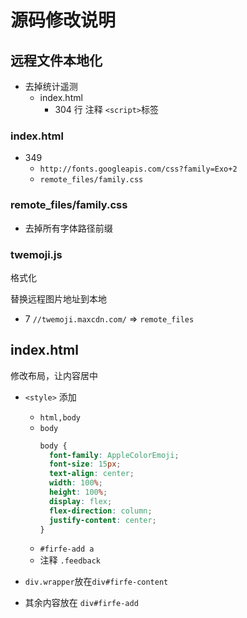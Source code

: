 # 源码修改说明

## 远程文件本地化

- 去掉统计遥测
  - index.html
    - 304 行 注释 `<script>`标签


### index.html

- 349
  - `http://fonts.googleapis.com/css?family=Exo+2`
  - `remote_files/family.css`

### remote_files/family.css
- 去掉所有字体路径前缀

### twemoji.js
格式化

替换远程图片地址到本地
- 7 `//twemoji.maxcdn.com/` => `remote_files`


## index.html
修改布局，让内容居中

- `<style>` 添加
  - `html,body`
  - `body`
    ```css
    body {
      font-family: AppleColorEmoji;
      font-size: 15px;
      text-align: center;
      width: 100%;
      height: 100%;
      display: flex;
      flex-direction: column;
      justify-content: center;
    }
    ```
  - `#firfe-add a`
  - 注释 `.feedback`

- `div.wrapper`放在`div#firfe-content`
- 其余内容放在 `div#firfe-add`

